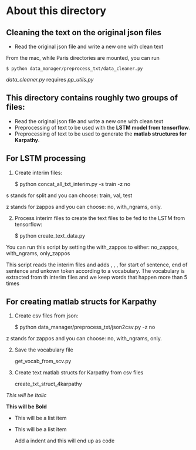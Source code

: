 About this directory
==============

Cleaning the text on the original json files
--------------

- Read the original json file and write a new one with clean text

From the mac, while Paris directories are mounted, you can run
    
    $ python data_manager/preprocess_txt/data_cleaner.py

*data_cleaner.py* requires *pp_utils.py*

This directory contains roughly two groups of files:
--------------

  - Read the original json file and write a new one with clean text
  - Preprocessing of text to be used with the **LSTM model from tensorflow**.
  - Preprocessing of text to be used to generate the **matlab structures for Karpathy**.
  

For LSTM processing
--------------

1) Create interim files:

    $ python concat_all_txt_interim.py -s train -z no 

s stands for split and you can choose: train, val, test

z stands for zappos and you can choose: no, with_ngrams, only.

2) Process interim files to create the text files to be fed to the LSTM from tensorflow:

    $ python create_text_data.py

You can run this script by setting the with_zappos to either:  no_zappos, with_ngrams, only_zappos

This script reads the interim files and adds <sos>, <eos>, <unk>, for start of sentence, end of sentence and unkown token according to a vocabulary. The vocabulary is extracted from th interim files and we keep words that happen more than 5 times


For creating matlab structs for Karpathy
--------------

1) Create csv files from json:

    $ python data_manager/preprocess_txt/json2csv.py -z no

z stands for zappos and you can choose: no, with_ngrams, only.

2) Save the vocabulary file
    
    get_vocab_from_scv.py

2) Create text matlab structs for Karpathy from csv files

    create_txt_struct_4karpathy
    
    

*This will be Italic*

**This will be Bold**

- This will be a list item
- This will be a list item

    Add a indent and this will end up as code